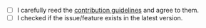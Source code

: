 - [ ] I carefully reed the [contribution guidelines](https://github.com/TeamNewPipe/NewPipe/blob/HEAD/.github/CONTRIBUTING.md) and agree to them.
- [ ] I checked if the issue/feature exists in the latest version.
